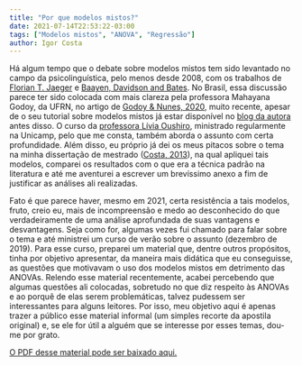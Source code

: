 ```yaml
---
title: "Por que modelos mistos?"
date: 2021-07-14T22:53:22-03:00
tags: ["Modelos mistos", "ANOVA", "Regressão"]
author: Igor Costa
---
```


Há algum tempo que o debate sobre modelos mistos tem sido levantado no campo da psicolinguística, pelo menos desde 2008, com os trabalhos de [Florian T. Jaeger](https://www.researchgate.net/publication/259810908_Categorical_Data_Analysis_Away_from_ANOVAs_transformation_or_not_and_towards_Logit_Mixed_Models) e [Baayen, Davidson and Bates](https://www.sciencedirect.com/science/article/pii/S0749596X07001398). No Brasil, essa discussão parece ter sido colocada com mais clareza pela professora Mahayana Godoy, da UFRN, no artigo de [Godoy & Nunes, 2020](https://revista.abralin.org/index.php/abralin/article/view/1388), muito recente, apesar de o seu tutorial sobre modelos mistos já estar disponível no [blog da autora](https://mahayana.me/) antes disso. O curso da [professora Lívia Oushiro](https://oushiro.github.io/pt/), ministrado regularmente na Unicamp, pelo que me consta, também aborda o assunto com certa profundidade. Além disso, eu próprio já dei os meus pitacos sobre o tema na minha dissertação de mestrado ([Costa, 2013](https://www.maxwell.vrac.puc-rio.br/colecao.php?strSecao=resultado&nrSeq=23890@1)), na qual apliquei tais modelos, comparei os resultados com o que era a técnica padrão na literatura e até me aventurei a escrever um brevíssimo anexo a fim de justificar as análises ali realizadas.

Fato é que parece haver, mesmo em 2021, certa resistência a tais modelos, fruto, creio eu, mais de incompreensão e medo ao desconhecido do que verdadeiramente de uma análise aprofundada de suas vantagens e desvantagens. Seja como for, algumas vezes fui chamado para falar sobre o tema e até ministrei um curso de verão sobre o assunto (dezembro de 2019). Para esse curso, preparei um material que, dentre outros propósitos, tinha por objetivo apresentar, da maneira mais didática que eu conseguisse, as questões que motivavam o uso dos modelos mistos em detrimento das ANOVAs. Relendo esse material recentemente, acabei percebendo que algumas questões ali colocadas, sobretudo no que diz respeito às ANOVAs e ao porquê de elas serem problemáticas, talvez pudessem ser interessantes para alguns leitores. Por isso, meu objetivo aqui é apenas trazer a público esse material informal (um simples recorte da apostila original) e, se ele for útil a alguém que se interesse por esses temas, dou-me por grato.

[O PDF desse material pode ser baixado aqui.](https://github.com/igordeo-costa/Modelos-Mistos-com-R/raw/master/ANOVA%20e%20Modelos%20Mistos.pdf)
